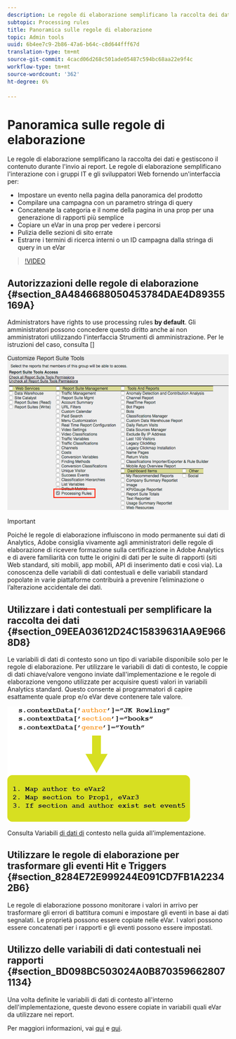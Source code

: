 ```yaml
---
description: Le regole di elaborazione semplificano la raccolta dei dati e gestiscono il contenuto durante l'invio ai report.
subtopic: Processing rules
title: Panoramica sulle regole di elaborazione
topic: Admin tools
uuid: 6b4ee7c9-2b86-47a6-b64c-c8d644fff67d
translation-type: tm+mt
source-git-commit: 4cacd06d268c501ade05487c594bc68aa22e9f4c
workflow-type: tm+mt
source-wordcount: '362'
ht-degree: 6%

---
```



# Panoramica sulle regole di elaborazione

Le regole di elaborazione semplificano la raccolta dei dati e gestiscono il contenuto durante l&#39;invio ai report. Le regole di elaborazione semplificano l&#39;interazione con i gruppi IT e gli sviluppatori Web fornendo un&#39;interfaccia per:

* Impostare un evento nella pagina della panoramica del prodotto
* Compilare una campagna con un parametro stringa di query
* Concatenate la categoria e il nome della pagina in una prop per una generazione di rapporti più semplice
* Copiare un eVar  in una prop per vedere i percorsi
* Pulizia delle sezioni di sito errate
* Estrarre i termini di ricerca interni o un ID campagna dalla stringa di query in un eVar 

>[!VIDEO](https://video.tv.adobe.com/v/26124/?quality=12&learn=on)

## Autorizzazioni delle regole di elaborazione {#section_8A4846688050453784DAE4D89355169A}

Administrators have rights to use processing rules **by default**. Gli amministratori possono concedere questo diritto anche ai non amministratori utilizzando l&#39;interfaccia Strumenti di amministrazione. Per le istruzioni del caso, consulta []

![](assets/processing-rules.png)

>[!IMPORTANT]
>
>Poiché le regole di elaborazione influiscono in modo permanente sui dati di Analytics,  Adobe consiglia vivamente agli amministratori delle regole di elaborazione di ricevere formazione sulla certificazione in  Adobe Analytics e di avere familiarità con tutte le origini di dati per le suite di rapporti (siti Web standard, siti mobili, app mobili, API di inserimento dati e così via). La conoscenza delle variabili di dati contestuali e delle variabili standard popolate in varie piattaforme contribuirà a prevenire l’eliminazione o l’alterazione accidentale dei dati.

## Utilizzare i dati contestuali per semplificare la raccolta dei dati {#section_09EEA03612D24C15839631AA9E9668D8}

Le variabili di dati di contesto sono un tipo di variabile disponibile solo per le regole di elaborazione. Per utilizzare le variabili di dati di contesto, le coppie di dati chiave/valore vengono inviate dall&#39;implementazione e le regole di elaborazione vengono utilizzate per acquisire questi valori in variabili Analytics standard. Questo consente ai programmatori di capire esattamente quale prop e/o  eVar deve contenere tale valore.

![](assets/evar-context-map.png)

Consulta Variabili [di dati di](https://docs.adobe.com/content/help/en/analytics/implementation/vars/page-vars/contextdata.html) contesto nella guida all&#39;implementazione.

## Utilizzare le regole di elaborazione per trasformare gli eventi Hit e Triggers {#section_8284E72E999244E091CD7FB1A22342B6}

Le regole di elaborazione possono monitorare i valori in arrivo per trasformare gli errori di battitura comuni e impostare gli eventi in base ai dati segnalati. Le proprietà possono essere copiate nelle eVar. I valori possono essere concatenati per i rapporti e gli eventi possono essere impostati.

## Utilizzo delle variabili di dati contestuali nei rapporti {#section_BD098BC503024A0B8703596628071134}

Una volta definite le variabili di dati di contesto all&#39;interno dell&#39;implementazione, queste devono essere copiate in variabili quali eVar da utilizzare nei report.

Per maggiori informazioni, vai [qui](/help/admin/admin/c-processing-rules/processing-rules-examples/processing-rules-copy-context-data.md) e [qui](/help/admin/admin/c-processing-rules/processing-rules-examples/processing-rules-copy-context-data-event.md).
